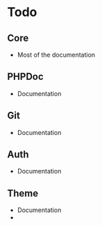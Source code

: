 <!--
title: Todo
subtitle: Getting Started
-->


# Todo

## Core
- Most of the documentation


## PHPDoc
- Documentation

## Git
- Documentation

## Auth
- Documentation

## Theme
- Documentation
- 